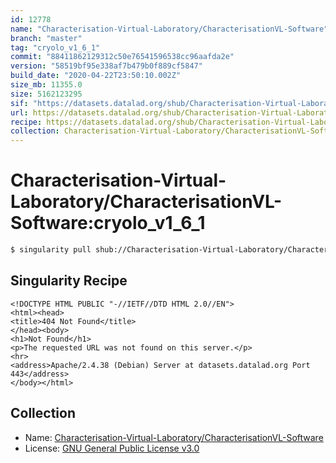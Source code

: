 ```yaml
---
id: 12778
name: "Characterisation-Virtual-Laboratory/CharacterisationVL-Software"
branch: "master"
tag: "cryolo_v1_6_1"
commit: "88411862129312c50e76541596538cc96aafda2e"
version: "58519bf95e338af7b479b0f889cf5847"
build_date: "2020-04-22T23:50:10.002Z"
size_mb: 11355.0
size: 5162123295
sif: "https://datasets.datalad.org/shub/Characterisation-Virtual-Laboratory/CharacterisationVL-Software/cryolo_v1_6_1/2020-04-22-88411862-58519bf9/58519bf95e338af7b479b0f889cf5847.sif"
url: https://datasets.datalad.org/shub/Characterisation-Virtual-Laboratory/CharacterisationVL-Software/cryolo_v1_6_1/2020-04-22-88411862-58519bf9/
recipe: https://datasets.datalad.org/shub/Characterisation-Virtual-Laboratory/CharacterisationVL-Software/cryolo_v1_6_1/2020-04-22-88411862-58519bf9/Singularity
collection: Characterisation-Virtual-Laboratory/CharacterisationVL-Software
---
```


# Characterisation-Virtual-Laboratory/CharacterisationVL-Software:cryolo_v1_6_1

```bash
$ singularity pull shub://Characterisation-Virtual-Laboratory/CharacterisationVL-Software:cryolo_v1_6_1
```

## Singularity Recipe

```singularity
<!DOCTYPE HTML PUBLIC "-//IETF//DTD HTML 2.0//EN">
<html><head>
<title>404 Not Found</title>
</head><body>
<h1>Not Found</h1>
<p>The requested URL was not found on this server.</p>
<hr>
<address>Apache/2.4.38 (Debian) Server at datasets.datalad.org Port 443</address>
</body></html>
```

## Collection

 - Name: [Characterisation-Virtual-Laboratory/CharacterisationVL-Software](https://github.com/Characterisation-Virtual-Laboratory/CharacterisationVL-Software)
 - License: [GNU General Public License v3.0](https://api.github.com/licenses/gpl-3.0)

